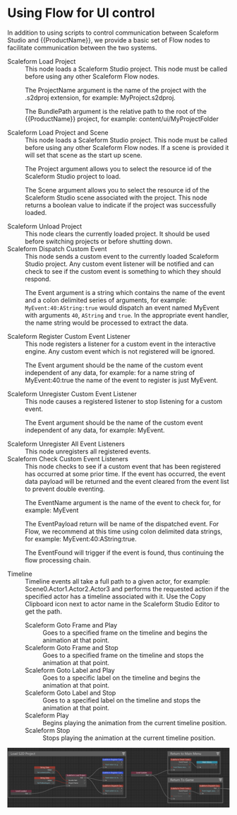 # Using Flow for UI control

In addition to using scripts to control communication between Scaleform Studio and {{ProductName}}, we provide a basic set of Flow nodes to facilitate communication between the two systems.

<dl>

<dt>Scaleform Load Project</dt>

<dd>This node loads a Scaleform Studio project.  This node must be called before using any other Scaleform Flow nodes.

The ProjectName argument is the name of the project with the .s2dproj extension, for example: MyProject.s2dproj.

The BundlePath argument is the relative path to the root of the {{ProductName}} project, for example: content/ui/MyProjectFolder</dd>

<dt>Scaleform Load Project and Scene</dt>

<dd>This node loads a Scaleform Studio project.  This node must be called before using any other Scaleform Flow nodes. If a scene is provided it will set that scene as the start up scene.

The Project argument allows you to select the resource id of the Scaleform Studio project to load.

The Scene argument allows you to select the resource id of the Scaleform Studio scene associated with the project.
This node returns a boolean value to indicate if the project was successfully loaded.
</dd>

<dt>Scaleform Unload Project</dt>

<dd>This node clears the currently loaded project.  It should be used before switching projects or before shutting down.</dd>

<dt>Scaleform Dispatch Custom Event</dt>

<dd>This node sends a custom event to the currently loaded Scaleform Studio project. Any custom event listener will be notified and can check to see if the custom event is something to which they should respond.

The Event argument is a string which contains the name of the event and a colon delimited series of arguments, for example: `MyEvent:40:AString:true` would dispatch an event named MyEvent with arguments `40`, `AString` and `true`. In the appropriate event handler, the name string would be processed to extract the data. </dd>

<dt>Scaleform Register Custom Event Listener</dt>

<dd>This node registers a listener for a custom event in the interactive engine. Any custom event which is not registered will be ignored.

The Event argument should be the name of the custom event independent of any data, for example: for a name string of MyEvent:40:true the name of the event to register is just MyEvent.</dd>

<dt>Scaleform Unregister Custom Event Listener</dt>

<dd>This node causes a registered listener to stop listening for a custom event.

The Event argument should be the name of the custom event independent of any data, for example: MyEvent.</dd>


<dt>Scaleform Unregister All Event Listeners</dt>

<dd>This node unregisters all registered events.</dd>


<dt>Scaleform Check Custom Event Listeners</dt>

<dd>This node checks to see if a custom event that has been registered has occurred at some prior time. If the event has occurred, the event data payload will be returned and the event cleared from the event list to prevent double eventing.

The EventName argument is the name of the event to check for, for example: MyEvent

The EventPayload return will be name of the dispatched event.  For Flow, we recommend at this time using colon delimited data strings, for example: MyEvent:40:AString:true.

The EventFound will trigger if the event is found, thus continuing the flow processing chain.</dd>


<dt>Timeline</dt>

<dd>Timeline events all take a full path to a given actor, for example: Scene0.Actor1.Actor2.Actor3 and performs the requested action if the specified actor has a timeline associated with it. Use the Copy Clipboard icon next to actor name in the Scaleform Studio Editor to get the path.

<dl><dt>Scaleform Goto Frame and Play</dt>

<dd>Goes to a specified frame on the timeline and begins the animation at that point.</dd>

<dt>Scaleform Goto Frame and Stop</dt>

<dd>Goes to a specified frame on the timeline and stops the animation at that point.</dd>

<dt>Scaleform Goto Label and Play</dt>

<dd>Goes to a specific label on the timeline and begins the animation at that point.</dd>

<dt>Scaleform Goto Label and Stop</dt>

<dd>Goes to a specified label on the timeline and stops the animation at that point.</dd>

<dt>Scaleform Play</dt>

<dd>Begins playing the animation from the current timeline position.</dd>

<dt>Scaleform Stop</dt>

<dd>Stops playing the animation at the current timeline position.</dd></dl></dd>

</dl>

![](../images/studio_flow.png)
